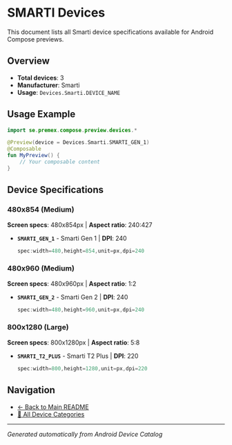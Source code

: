 # SMARTI Devices

This document lists all Smarti device specifications available for Android Compose previews.

## Overview

- **Total devices**: 3
- **Manufacturer**: Smarti
- **Usage**: `Devices.Smarti.DEVICE_NAME`

## Usage Example

```kotlin
import se.premex.compose.preview.devices.*

@Preview(device = Devices.Smarti.SMARTI_GEN_1)
@Composable
fun MyPreview() {
    // Your composable content
}
```

## Device Specifications

### 480x854 (Medium)

**Screen specs**: 480x854px | **Aspect ratio**: 240:427

- **`SMARTI_GEN_1`** - Smarti Gen 1 | **DPI**: 240
  ```kotlin
  spec:width=480,height=854,unit=px,dpi=240
  ```

### 480x960 (Medium)

**Screen specs**: 480x960px | **Aspect ratio**: 1:2

- **`SMARTI_GEN_2`** - Smarti Gen 2 | **DPI**: 240
  ```kotlin
  spec:width=480,height=960,unit=px,dpi=240
  ```

### 800x1280 (Large)

**Screen specs**: 800x1280px | **Aspect ratio**: 5:8

- **`SMARTI_T2_PLUS`** - Smarti T2 Plus | **DPI**: 220
  ```kotlin
  spec:width=800,height=1280,unit=px,dpi=220
  ```

## Navigation

- [← Back to Main README](../../README.md)
- [📱 All Device Categories](../README.md)

---
*Generated automatically from Android Device Catalog*
